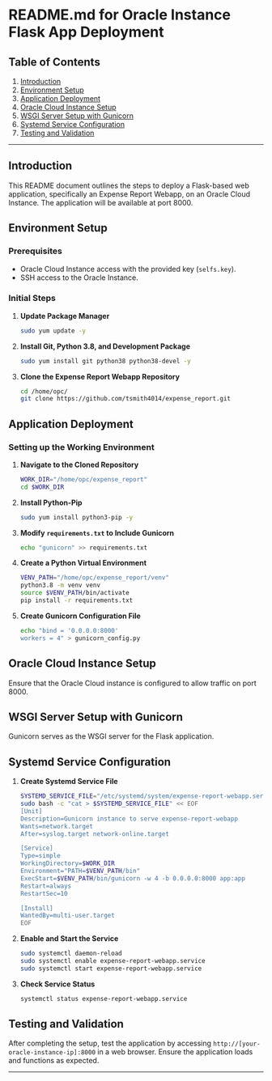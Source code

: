 # README.md for Oracle Instance Flask App Deployment

## Table of Contents

1. [Introduction](#introduction)
2. [Environment Setup](#environment-setup)
3. [Application Deployment](#application-deployment)
4. [Oracle Cloud Instance Setup](#oracle-cloud-instance-setup)
5. [WSGI Server Setup with Gunicorn](#wsgi-server-setup-with-gunicorn)
6. [Systemd Service Configuration](#systemd-service-configuration)
7. [Testing and Validation](#testing-and-validation)

---

## Introduction

This README document outlines the steps to deploy a Flask-based web application, specifically an Expense Report Webapp, on an Oracle Cloud Instance. The application will be available at port 8000.

## Environment Setup

### Prerequisites

- Oracle Cloud Instance access with the provided key (`selfs.key`).
- SSH access to the Oracle Instance.

### Initial Steps

1. **Update Package Manager**

   ```bash
   sudo yum update -y
   ```

2. **Install Git, Python 3.8, and Development Package**

   ```bash
   sudo yum install git python38 python38-devel -y
   ```

3. **Clone the Expense Report Webapp Repository**
   ```bash
   cd /home/opc/
   git clone https://github.com/tsmith4014/expense_report.git
   ```

## Application Deployment

### Setting up the Working Environment

1. **Navigate to the Cloned Repository**

   ```bash
   WORK_DIR="/home/opc/expense_report"
   cd $WORK_DIR
   ```

2. **Install Python-Pip**

   ```bash
   sudo yum install python3-pip -y
   ```

3. **Modify `requirements.txt` to Include Gunicorn**

   ```bash
   echo "gunicorn" >> requirements.txt
   ```

4. **Create a Python Virtual Environment**

   ```bash
   VENV_PATH="/home/opc/expense_report/venv"
   python3.8 -m venv venv
   source $VENV_PATH/bin/activate
   pip install -r requirements.txt
   ```

5. **Create Gunicorn Configuration File**
   ```bash
   echo "bind = '0.0.0.0:8000'
   workers = 4" > gunicorn_config.py
   ```

## Oracle Cloud Instance Setup

Ensure that the Oracle Cloud instance is configured to allow traffic on port 8000.

## WSGI Server Setup with Gunicorn

Gunicorn serves as the WSGI server for the Flask application.

## Systemd Service Configuration

1. **Create Systemd Service File**

   ```bash
   SYSTEMD_SERVICE_FILE="/etc/systemd/system/expense-report-webapp.service"
   sudo bash -c "cat > $SYSTEMD_SERVICE_FILE" << EOF
   [Unit]
   Description=Gunicorn instance to serve expense-report-webapp
   Wants=network.target
   After=syslog.target network-online.target

   [Service]
   Type=simple
   WorkingDirectory=$WORK_DIR
   Environment="PATH=$VENV_PATH/bin"
   ExecStart=$VENV_PATH/bin/gunicorn -w 4 -b 0.0.0.0:8000 app:app
   Restart=always
   RestartSec=10

   [Install]
   WantedBy=multi-user.target
   EOF
   ```

2. **Enable and Start the Service**

   ```bash
   sudo systemctl daemon-reload
   sudo systemctl enable expense-report-webapp.service
   sudo systemctl start expense-report-webapp.service
   ```

3. **Check Service Status**
   ```bash
   systemctl status expense-report-webapp.service
   ```

## Testing and Validation

After completing the setup, test the application by accessing `http://[your-oracle-instance-ip]:8000` in a web browser. Ensure the application loads and functions as expected.

---
